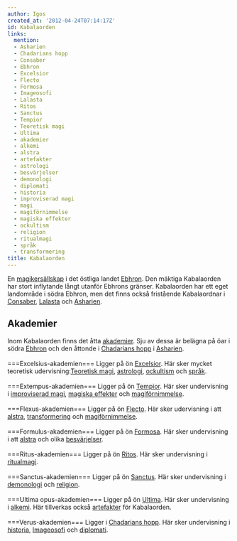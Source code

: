 ```yaml
---
author: Igos
created_at: '2012-04-24T07:14:17Z'
id: Kabalaorden
links:
  mention:
  - Asharien
  - Chadarians hopp
  - Consaber
  - Ebhron
  - Excelsior
  - Flecto
  - Formosa
  - Imageosofi
  - Lalasta
  - Ritos
  - Sanctus
  - Tempior
  - Teoretisk magi
  - Ultima
  - akademier
  - alkemi
  - alstra
  - artefakter
  - astrologi
  - besvärjelser
  - demonologi
  - diplomati
  - historia
  - improviserad magi
  - magi
  - magiförnimmelse
  - magiska effekter
  - ockultism
  - religion
  - ritualmagi
  - språk
  - transformering
title: Kabalaorden
---
```


En [magikersällskap] i det östliga landet [Ebhron]. Den mäktiga Kabalaorden har stort inflytande
långt utanför Ebhrons gränser. Kabalaorden har ett eget landområde i södra Ebhron, men det finns
också fristående Kabalaordnar i [Consaber], [Lalasta] och [Asharien].

Akademier
---------

Inom Kabalaorden finns det åtta [akademier]. Sju av dessa är belägna på öar i södra [Ebhron] och den
åttonde i [Chadarians hopp] i [Asharien].\
\
===Excelsius-akademien=== Ligger på ön [Excelsior]. Här sker mycket teoretisk udervisning:[Teoretisk
magi], [astrologi], [ockultism] och [språk].\
\
===Extempus-akademien=== Ligger på ön [Tempior]. Här sker undervisning i [improviserad magi],
[magiska effekter] och [magiförnimmelse].\
\
===Flexus-akademien=== Ligger på ön [Flecto]. Här sker udervisning i att [alstra], [transformering]
och [magiförnimmelse].\
\
===Formulus-akademien=== Ligger på ön [Formosa]. Här sker undervisning i att [alstra] och olika
[besvärjelser].\
\
===Ritus-akademien=== Ligger på ön [Ritos]. Här sker undervisning i [ritualmagi].\
\
===Sanctus-akademien=== Ligger på ön [Sanctus]. Här sker undervisning i [demonologi] och
[religion].\
\
===Ultima opus-akademien=== Ligger på ön [Ultima]. Här sker undervisning i [alkemi]. Här tillverkas
också [artefakter] för Kabalaorden.\
\
===Verus-akademien=== Ligger i [Chadarians hopp]. Här sker undervisning i [historia], [Imageosofi]
och [diplomati].

  [magikersällskap]: magi
  [Ebhron]: Ebhron
  [Consaber]: Consaber
  [Lalasta]: Lalasta
  [Asharien]: Asharien
  [akademier]: akademier
  [Chadarians hopp]: Chadarians_hopp
  [Excelsior]: Excelsior
  [Teoretisk magi]: Teoretisk_magi
  [astrologi]: astrologi
  [ockultism]: ockultism
  [språk]: språk
  [Tempior]: Tempior
  [improviserad magi]: improviserad_magi
  [magiska effekter]: magiska_effekter
  [magiförnimmelse]: magiförnimmelse
  [Flecto]: Flecto
  [alstra]: alstra
  [transformering]: transformering
  [Formosa]: Formosa
  [besvärjelser]: besvärjelser
  [Ritos]: Ritos
  [ritualmagi]: ritualmagi
  [Sanctus]: Sanctus
  [demonologi]: demonologi
  [religion]: religion
  [Ultima]: Ultima
  [alkemi]: alkemi
  [artefakter]: artefakter
  [historia]: historia
  [Imageosofi]: Imageosofi
  [diplomati]: diplomati
